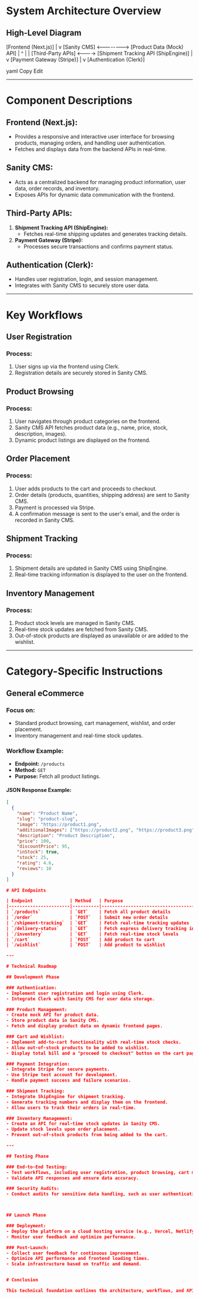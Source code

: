 # System Architecture Overview

## High-Level Diagram

[Frontend (Next.js)]
|
v
[Sanity CMS] <--------> [Product Data (Mock) API]
| ^ | |
[Third-Party APIs] <----> [Shipment Tracking API (ShipEngine)]
|
v
[Payment Gateway (Stripe)]
|
v
[Authentication (Clerk)]

yaml
Copy
Edit

---

# Component Descriptions

## Frontend (Next.js):
- Provides a responsive and interactive user interface for browsing products, managing orders, and handling user authentication.
- Fetches and displays data from the backend APIs in real-time.

## Sanity CMS:
- Acts as a centralized backend for managing product information, user data, order records, and inventory.
- Exposes APIs for dynamic data communication with the frontend.

## Third-Party APIs:
1. **Shipment Tracking API (ShipEngine):**  
   - Fetches real-time shipping updates and generates tracking details.
2. **Payment Gateway (Stripe):**  
   - Processes secure transactions and confirms payment status.

## Authentication (Clerk):
- Handles user registration, login, and session management.
- Integrates with Sanity CMS to securely store user data.

---

# Key Workflows

## User Registration
### Process:
1. User signs up via the frontend using Clerk.
2. Registration details are securely stored in Sanity CMS.

## Product Browsing
### Process:
1. User navigates through product categories on the frontend.
2. Sanity CMS API fetches product data (e.g., name, price, stock, description, images).
3. Dynamic product listings are displayed on the frontend.

## Order Placement
### Process:
1. User adds products to the cart and proceeds to checkout.
2. Order details (products, quantities, shipping address) are sent to Sanity CMS.
3. Payment is processed via Stripe.
4. A confirmation message is sent to the user's email, and the order is recorded in Sanity CMS.

## Shipment Tracking
### Process:
1. Shipment details are updated in Sanity CMS using ShipEngine.
2. Real-time tracking information is displayed to the user on the frontend.

## Inventory Management
### Process:
1. Product stock levels are managed in Sanity CMS.
2. Real-time stock updates are fetched from Sanity CMS.
3. Out-of-stock products are displayed as unavailable or are added to the wishlist.

---

# Category-Specific Instructions

## General eCommerce
### Focus on:
- Standard product browsing, cart management, wishlist, and order placement.
- Inventory management and real-time stock updates.

### Workflow Example:
- **Endpoint:** `/products`  
- **Method:** `GET`  
- **Purpose:** Fetch all product listings.

#### JSON Response Example:
```json
[
  {
    "name": "Product Name",
    "slug": "product-slug",
    "image": "https://product1.png",
    "additionalImages": ["https://product2.png", "https://product3.png"],
    "description": "Product Description",
    "price": 100,
    "discountPrice": 95,
    "inStock": true,
    "stock": 25,
    "rating": 4.6,
    "reviews": 10
  }
]

# API Endpoints

| Endpoint              | Method   | Purpose                                            | Response Example                                                                 |
|-----------------------|----------|----------------------------------------------------|---------------------------------------------------------------------------------|
| `/products`           | `GET`    | Fetch all product details                         | `[ { "name": "Product Name", "slug": "product-slug", "price": 100 } ]`          |
| `/order`              | `POST`   | Submit new order details                          | `{ "orderId": 123, "status": "success" }`                                       |
| `/shipment-tracking`  | `GET`    | Fetch real-time tracking updates                  | `{ "trackingId": "abc123", "status": "In Transit" }`                            |
| `/delivery-status`    | `GET`    | Fetch express delivery tracking information       | `{ "orderId": 456, "deliveryTime": "30 mins" }`                                 |
| `/inventory`          | `GET`    | Fetch real-time stock levels                      | `{ "productId": 789, "stock": 50 }`                                            |
| `/cart`               | `POST`   | Add product to cart                               | `{ "cartId": 125, "items": [...] }`                                            |
| `/wishlist`           | `POST`   | Add product to wishlist                           | `{ "wishlistId": 202, "items": [...] }`                                        |

---

# Technical Roadmap

## Development Phase

### Authentication:
- Implement user registration and login using Clerk.
- Integrate Clerk with Sanity CMS for user data storage.

### Product Management:
- Create mock API for product data.
- Store product data in Sanity CMS.
- Fetch and display product data on dynamic frontend pages.

### Cart and Wishlist:
- Implement add-to-cart functionality with real-time stock checks.
- Allow out-of-stock products to be added to wishlist.
- Display total bill and a "proceed to checkout" button on the cart page.

### Payment Integration:
- Integrate Stripe for secure payments.
- Use Stripe test account for development.
- Handle payment success and failure scenarios.

### Shipment Tracking:
- Integrate ShipEngine for shipment tracking.
- Generate tracking numbers and display them on the frontend.
- Allow users to track their orders in real-time.

### Inventory Management:
- Create an API for real-time stock updates in Sanity CMS.
- Update stock levels upon order placement.
- Prevent out-of-stock products from being added to the cart.

---

## Testing Phase

### End-to-End Testing:
- Test workflows, including user registration, product browsing, cart management, checkout, and shipment tracking.
- Validate API responses and ensure data accuracy.

### Security Audits:
- Conduct audits for sensitive data handling, such as user authentication and payment processing.



## Launch Phase

### Deployment:
- Deploy the platform on a cloud hosting service (e.g., Vercel, Netlify).
- Monitor user feedback and optimize performance.

### Post-Launch:
- Collect user feedback for continuous improvement.
- Optimize API performance and frontend loading times.
- Scale infrastructure based on traffic and demand.


# Conclusion

This technical foundation outlines the architecture, workflows, and API endpoints for the Bandage Online Shopping platform. By following the outlined roadmap, the platform will deliver a seamless eCommerce experience with robust authentication, inventory management, and shipment tracking features.
```
